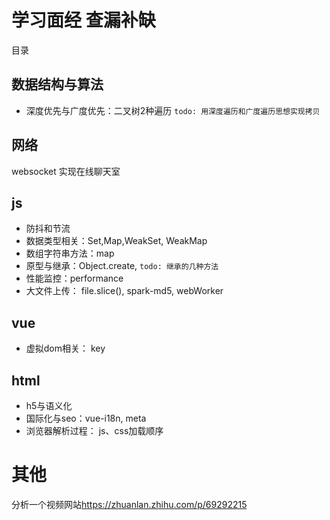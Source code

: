<!--
 * @Author: ymq
 * @Date: 2021-11-23 18:50:38
 * @LastEditTime: 2025-04-07 15:00:31
 * @LastEditors: ymq
 * @Description: 
-->

# 学习面经 查漏补缺

目录

## 数据结构与算法

* 深度优先与广度优先：二叉树2种遍历 `todo: 用深度遍历和广度遍历思想实现拷贝`

## 网络

websocket 实现在线聊天室

## js

* 防抖和节流
* 数据类型相关：Set,Map,WeakSet, WeakMap
* 数组字符串方法：map
* 原型与继承：Object.create, `todo: 继承的几种方法`
* 性能监控：performance
* 大文件上传： file.slice(), spark-md5, webWorker

## vue

* 虚拟dom相关： key

## html

* h5与语义化
* 国际化与seo：vue-i18n, meta
* 浏览器解析过程： js、css加载顺序

# 其他

分析一个视频网站<https://zhuanlan.zhihu.com/p/69292215>

